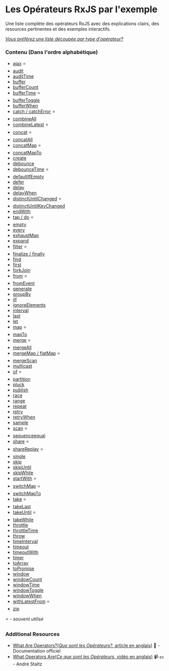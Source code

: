 # Les Opérateurs RxJS par l'exemple

Une liste complète des opérateurs RxJS avec des explications clairs, des resources pertinentes et des exemples interactifs.

_[Vous préférez une liste découpée par type d'opérateur?](README.md)_

### Contenu (Dans l'ordre alphabétique)

- [ajax](creation/ajax.md) :star:
- [audit](filtering/audit.md)
- [auditTime](filtering/audittime.md)
- [buffer](transformation/buffer.md)
- [bufferCount](transformation/buffercount.md)
- [bufferTime](transformation/buffertime.md) :star:
- [bufferToggle](transformation/buffertoggle.md)
- [bufferWhen](transformation/bufferwhen.md)
- [catch / catchError](error_handling/catch.md) :star:
- [combineAll](combination/combineall.md)
- [combineLatest](combination/combinelatest.md) :star:
- [concat](combination/concat.md) :star:
- [concatAll](combination/concatall.md)
- [concatMap](transformation/concatmap.md) :star:
- [concatMapTo](transformation/concatmapto.md)
- [create](creation/create.md)
- [debounce](filtering/debounce.md)
- [debounceTime](filtering/debouncetime.md) :star:
- [defaultIfEmpty](conditional/defaultifempty.md)
- [defer](creation/defer.md)
- [delay](utility/delay.md)
- [delayWhen](utility/delaywhen.md)
- [distinctUntilChanged](filtering/distinctuntilchanged.md) :star:
- [distinctUntilKeyChanged](filtering/distinctuntilkeychanged.md)
- [endWith](combination/endwith.md)
- [tap / do](utility/do.md) :star:
- [empty](creation/empty.md)
- [every](conditional/every.md)
- [exhaustMap](transformation/exhaustmap.md)
- [expand](transformation/expand.md)
- [filter](filtering/filter.md) :star:
- [finalize / finally](utility/finalize.md)
- [find](filtering/find.md)
- [first](filtering/first.md)
- [forkJoin](combination/forkjoin.md)
- [from](creation/from.md) :star:
- [fromEvent](creation/fromevent.md)
- [generate](creation/generate.md)
- [groupBy](transformation/groupby.md)
- [iif](conditional/iif.md)
- [ignoreElements](filtering/ignoreelements.md)
- [interval](creation/interval.md)
- [last](filtering/last.md)
- [let](utility/let.md)
- [map](transformation/map.md) :star:
- [mapTo](transformation/mapto.md)
- [merge](combination/merge.md) :star:
- [mergeAll](combination/mergeall.md)
- [mergeMap / flatMap](transformation/mergemap.md) :star:
- [mergeScan](transformation/mergescan.md)
- [multicast](multicasting/multicast.md)
- [of](creation/of.md) :star:
- [partition](transformation/partition.md)
- [pluck](transformation/pluck.md)
- [publish](multicasting/publish.md)
- [race](combination/race.md)
- [range](creation/range.md)
- [repeat](utility/repeat.md)
- [retry](error_handling/retry.md)
- [retryWhen](error_handling/retrywhen.md)
- [sample](filtering/sample.md)
- [scan](transformation/scan.md) :star:
- [sequenceequal](conditional/sequenceequal.md)
- [share](multicasting/share.md) :star:
- [shareReplay](multicasting/sharereplay.md) :star:
- [single](filtering/single.md)
- [skip](filtering/skip.md)
- [skipUntil](filtering/skipuntil.md)
- [skipWhile](filtering/skipwhile.md)
- [startWith](combination/startwith.md) :star:
- [switchMap](transformation/switchmap.md) :star:
- [switchMapTo](transformation/switchmapto.md)
- [take](filtering/take.md) :star:
- [takeLast](filtering/takelast.md)
- [takeUntil](filtering/takeuntil.md) :star:
- [takeWhile](filtering/takewhile.md)
- [throttle](filtering/throttle.md)
- [throttleTime](filtering/throttletime.md)
- [throw](creation/throw.md)
- [timeInterval](utility/timeinterval.md)
- [timeout](utility/timeout.md)
- [timeoutWith](utility/timeoutwith.md)
- [timer](creation/timer.md)
- [toArray](transformation/toarray.md)
- [toPromise](utility/topromise.md)
- [window](transformation/window.md)
- [windowCount](transformation/windowcount.md)
- [windowTime](transformation/windowtime.md)
- [windowToggle](transformation/windowtoggle.md)
- [windowWhen](transformation/windowwhen.md)
- [withLatestFrom](combination/withlatestfrom.md) :star:
- [zip](combination/zip.md)

:star: - _souvent utilisé_

### Additional Resources

- [What Are Operators?(*Que sont les Opérateurs?*, article en anglais)](http://reactivex.io/rxjs/manual/overview.html#operators)
  :newspaper: - Documentation officiel
- [What Operators Are(*Ce que sont les Opérateurs*, vidéo en anglais)](https://egghead.io/lessons/rxjs-what-rxjs-operators-are)
  :video_camera: :dollar: - André Staltz